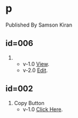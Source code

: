 # p
Published By Samson Kiran


## id=006
1. 
   - v-1.0 [View](https://samsonkiran02.github.io/Happy/p/id=006/index.html).                                              
   - v-2.0 [Edit](https://github.com/samsonkiran02/p/tree/main/script/js/id%3D001/v-2.0).                                              

## id=002
1. Copy Button
   - v-1.0 [Click Here](https://github.com/samsonkiran02/p/tree/main/script/js/id%3D002/v-1.0).

